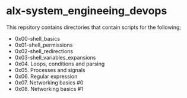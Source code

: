 # alx-system_engineeing_devops

This repsitory contains directories that contain scripts for the following;
* 0x00-shell_basics
* 0x01-shell_permissions
* 0x02-shell_redirections
* 0x03-shell_variables_expansions
* 0x04. Loops, conditions and parsing
* 0x05. Processes and signals
* 0x06. Regular expression
* 0x07. Networking basics #0
* 0x08. Networking basics #1
